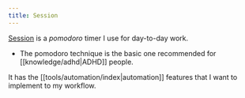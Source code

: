 ```yaml
---
title: Session
---
```


[Session](https://www.stayinsession.com/) is a _pomodoro_ timer I use for day-to-day work.
  - The pomodoro technique is the basic one recommended for [[knowledge/adhd|ADHD]] people.

It has the [[tools/automation/index|automation]] features that I want to implement to my workflow.